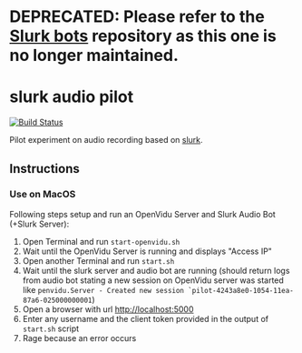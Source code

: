 # __DEPRECATED__: Please refer to the [Slurk bots](https://github.com/clp-research/slurk-bots) repository as this one is no longer maintained.

# slurk audio pilot

[![Build Status](https://travis-ci.com/clp-research/slurk-audio-pilot.svg?branch=master)](https://travis-ci.com/clp-research/slurk-audio-pilot)

Pilot experiment on audio recording based on [slurk](https://github.com/clp-research/slurk).

## Instructions

### Use on MacOS

Following steps setup and run an OpenVidu Server and Slurk Audio Bot (+Slurk Server):

1. Open Terminal and run ```start-openvidu.sh```
2. Wait until the OpenVidu Server is running and displays "Access IP"
3. Open another Terminal and run ```start.sh```
4. Wait until the slurk server and audio bot are running (should return logs from audio bot stating a new session
on OpenVidu server was started like ```penvidu.Server - Created new session `pilot-4243a8e0-1054-11ea-87a6-025000000001```)
5. Open a browser with url [http://localhost:5000](http://localhost:5000)
6. Enter any username and the client token provided in the output of ```start.sh``` script
7. Rage because an error occurs
